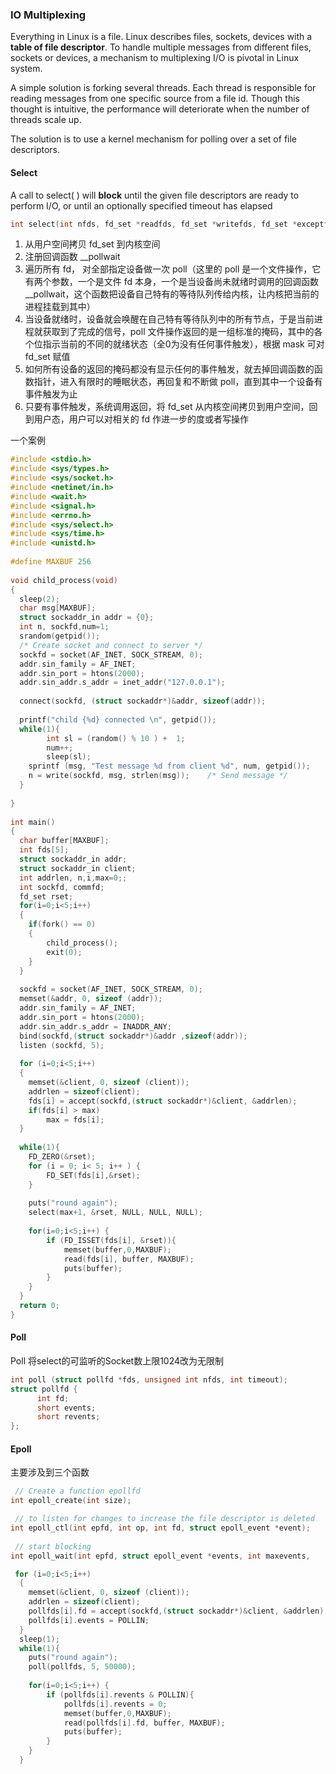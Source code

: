 ### IO Multiplexing

Everything in Linux is a file. Linux describes files, sockets, devices with a **table of file descriptor**. To handle multiple messages from different files, sockets or devices, a mechanism to multiplexing I/O is pivotal in Linux system.

A simple solution is forking several threads. Each thread is responsible for reading messages from one specific source from a file id. Though this thought is intuitive, the performance will deteriorate when the number of threads scale up.

The solution is to use a kernel mechanism for polling over a set of file descriptors. 

#### Select

A call to select( ) will **block** until the given file descriptors are ready to perform I/O, or until an optionally specified timeout has elapsed

```c
int select(int nfds, fd_set *readfds, fd_set *writefds, fd_set *exceptfds, struct timeval *timeout);
```

1. 从用户空间拷贝 fd_set 到内核空间
2. 注册回调函数 __pollwait
3. 遍历所有 fd， 对全部指定设备做一次 poll（这里的 poll 是一个文件操作，它有两个参数，一个是文件 fd 本身，一个是当设备尚未就绪时调用的回调函数 __pollwait，这个函数把设备自己特有的等待队列传给内核，让内核把当前的进程挂载到其中）
4. 当设备就绪时，设备就会唤醒在自己特有等待队列中的所有节点，于是当前进程就获取到了完成的信号，poll 文件操作返回的是一组标准的掩码，其中的各个位指示当前的不同的就绪状态（全0为没有任何事件触发），根据 mask 可对 fd_set 赋值
5. 如何所有设备的返回的掩码都没有显示任何的事件触发，就去掉回调函数的函数指针，进入有限时的睡眠状态，再回复和不断做 poll，直到其中一个设备有事件触发为止
6. 只要有事件触发，系统调用返回，将 fd_set 从内核空间拷贝到用户空间，回到用户态，用户可以对相关的 fd 作进一步的度或者写操作

一个案例

```c
#include <stdio.h>
#include <sys/types.h>
#include <sys/socket.h>
#include <netinet/in.h>
#include <wait.h>
#include <signal.h>
#include <errno.h>
#include <sys/select.h>
#include <sys/time.h>
#include <unistd.h>
 
#define MAXBUF 256
 
void child_process(void)
{
  sleep(2);
  char msg[MAXBUF];
  struct sockaddr_in addr = {0};
  int n, sockfd,num=1;
  srandom(getpid());
  /* Create socket and connect to server */
  sockfd = socket(AF_INET, SOCK_STREAM, 0);
  addr.sin_family = AF_INET;
  addr.sin_port = htons(2000);
  addr.sin_addr.s_addr = inet_addr("127.0.0.1");
 
  connect(sockfd, (struct sockaddr*)&addr, sizeof(addr));
 
  printf("child {%d} connected \n", getpid());
  while(1){
        int sl = (random() % 10 ) +  1;
        num++;
     	sleep(sl);
  	sprintf (msg, "Test message %d from client %d", num, getpid());
  	n = write(sockfd, msg, strlen(msg));	/* Send message */
  }
 
}
 
int main()
{
  char buffer[MAXBUF];
  int fds[5];
  struct sockaddr_in addr;
  struct sockaddr_in client;
  int addrlen, n,i,max=0;;
  int sockfd, commfd;
  fd_set rset;
  for(i=0;i<5;i++)
  {
  	if(fork() == 0)
  	{
  		child_process();
  		exit(0);
  	}
  }
 
  sockfd = socket(AF_INET, SOCK_STREAM, 0);
  memset(&addr, 0, sizeof (addr));
  addr.sin_family = AF_INET;
  addr.sin_port = htons(2000);
  addr.sin_addr.s_addr = INADDR_ANY;
  bind(sockfd,(struct sockaddr*)&addr ,sizeof(addr));
  listen (sockfd, 5); 
 
  for (i=0;i<5;i++) 
  {
    memset(&client, 0, sizeof (client));
    addrlen = sizeof(client);
    fds[i] = accept(sockfd,(struct sockaddr*)&client, &addrlen);
    if(fds[i] > max)
    	max = fds[i];
  }
  
  while(1){
	FD_ZERO(&rset);
  	for (i = 0; i< 5; i++ ) {
  		FD_SET(fds[i],&rset);
  	}
 
   	puts("round again");
	select(max+1, &rset, NULL, NULL, NULL);
 
	for(i=0;i<5;i++) {
		if (FD_ISSET(fds[i], &rset)){
			memset(buffer,0,MAXBUF);
			read(fds[i], buffer, MAXBUF);
			puts(buffer);
		}
	}	
  }
  return 0;
}
```



#### Poll

Poll 将select的可监听的Socket数上限1024改为无限制

```c
int poll (struct pollfd *fds, unsigned int nfds, int timeout);
struct pollfd {
      int fd;
      short events; 
      short revents;
};
```

#### Epoll

主要涉及到三个函数

```c
 // Create a function epollfd
int epoll_create(int size);

 // to listen for changes to increase the file descriptor is deleted
int epoll_ctl(int epfd, int op, int fd, struct epoll_event *event);
 
 // start blocking
int epoll_wait(int epfd, struct epoll_event *events, int maxevents, 

```

```c
 for (i=0;i<5;i++) 
  {
    memset(&client, 0, sizeof (client));
    addrlen = sizeof(client);
    pollfds[i].fd = accept(sockfd,(struct sockaddr*)&client, &addrlen);
    pollfds[i].events = POLLIN;
  }
  sleep(1);
  while(1){
  	puts("round again");
	poll(pollfds, 5, 50000);
 
	for(i=0;i<5;i++) {
		if (pollfds[i].revents & POLLIN){
			pollfds[i].revents = 0;
			memset(buffer,0,MAXBUF);
			read(pollfds[i].fd, buffer, MAXBUF);
			puts(buffer);
		}
	}
  }
```

